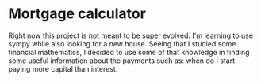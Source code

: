 Mortgage calculator
========

Right now this project is not meant to be super evolved. I'm learning to use sympy while also looking for a new house. Seeing that I studied some financial mathematics, I decided to use some of that knowledge in finding some useful information about the payments such as: when do I start paying more capital than interest.
